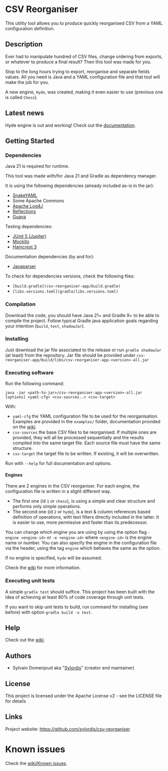 # CSV Reorganiser

This utility tool allows you to produce quickly reorganised CSV from a YAML configuration definition.

## Description

Ever had to manipulate hundred of CSV files, change ordering from exports, or whatever to produce a final result? Then this tool was made for you.

Stop to the long hours trying to export, reorganise and separate fields values. All you need is Java and a YAML configuration file and that tool will make the job for you.

A new engine, `Hyde`, was created, making it even easier to use (previous one is called `Chess`).

## Latest news

Hyde engine is out and working! Check out the [documentation](https://github.com/sylordis/csv-reorganiser/wiki/Hyde-engine).

## Getting Started

### Dependencies

Java 21 is required for runtime.

This tool was made with/for Java 21 and Gradle as dependency manager.

It is using the following dependencies (already included as-is in the jar):
* [SnakeYAML](https://bitbucket.org/asomov/snakeyaml)
* Some Apache Commons
* [Apache Log4J](https://logging.apache.org/log4j/2.x/)
* [Reflections](https://github.com/ronmamo/reflections)
* [Guava](https://github.com/google/guava)

Testing dependencies:
* [JUnit 5 (Jupiter)](https://junit.org/junit5/)
* [Mockito](https://site.mockito.org/)
* [Hamcrest 3](http://hamcrest.org/JavaHamcrest)

Documentation dependencies (by and for):
* [Javaparser](https://javaparser.org/)

To check for dependencies versions, check the following files:

- `[build.gradle](csv-reorganiser-app/build.gradle)`
- `[libs.versions.toml](gradle/libs.versions.toml)`

### Compilation

Download the code, you should have Java 21+ and Gradle 9+ to be able to compile the project.
Follow typical Gradle java application goals regarding your intention (`build`, `test`, `shadowJar`).

### Installing

Just download the jar file associated to the release or run `gradle shadowJar` (at least) from the repository.
Jar file should be provided under `csv-reorganiser-app/build/libs/csv-reorganiser-app-<version>-all.jar`

### Executing software

Run the following command:

```
java -jar <path-to-jar>/csv-reorganiser-app-<version>-all.jar [options] <yaml-cfg> <csv-sources..> <csv-target>
```

With:
* `yaml-cfg` the YAML configuration file to be used for the reorganisation. Examples are provided in the `examples/` folder, documentation provided on the [wiki](https://github.com/Sylordis/csv-reorganiser/wiki).
* `csv-sources` the base CSV files to be reorganised. If multiple ones are provided, they will all be processed sequentially and the results compiled into the same target file. Each source file must have the same structure.
* `csv-target` the target file to be written. If existing, it will be overwritten.

Run with `--help` for full documentation and options.

#### Engines

There are 2 engines in the CSV reorganiser. For each engine, the configuration file is written in a slight different way.
* The first one (id `1` or `chess`), is using a simple and clear structure and performs only simple operations.
* The second one (id `2` or `hyde`), is a text & column references based definition of operations, with text filters directly included in the latter. It is easier to use, more permissive and faster than its predecessor.

You can change which engine you are using by using the option flag `-engine <engine-id>` or `-e <engine-id>` where `<engine-id>` is the engine name or number.
You can also specify the engine in the configuration file via the header, using the tag `engine` which behaves the same as the option.

If no engine is specified, `hyde` will be assumed.

Check the [wiki](https://github.com/sylordis/csv-reorganiser/wiki/) for more information.

### Executing unit tests

A simple `gradle test` should suffice. This project has been built with the idea of achieving at least 80% of code coverage through unit tests.

If you want to skip unit tests to build, run command for installing (see before) with option `gradle build -x test`.

## Help

Check out the [wiki](https://github.com/Sylordis/csv-reorganiser/wiki).

## Authors

* Sylvain Domenjoud aka "[Sylordis](https://github.com/Sylordis)" (creator and maintainer)

## License

This project is licensed under the Apache License v2 - see the LICENSE file for details

## Links

Project website: <https://github.com/sylordis/csv-reorganiser>

# Known issues
Check the [wiki/Known issues](https://github.com/sylordis/csv-reorganiser/wiki/Known-issues).
